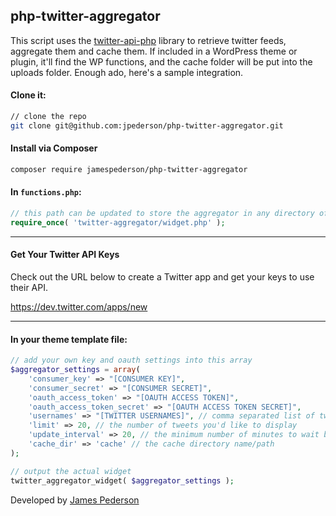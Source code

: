 ## php-twitter-aggregator

This script uses the [twitter-api-php](https://github.com/J7mbo/twitter-api-php) library to retrieve twitter feeds, aggregate them and cache them. If included in a WordPress theme or plugin, it'll find the WP functions, and the cache folder will be put into the uploads folder. Enough ado, here's a sample integration.

#### Clone it:

```sh
// clone the repo
git clone git@github.com:jpederson/php-twitter-aggregator.git
```

#### Install via Composer

```sh
composer require jamespederson/php-twitter-aggregator
```

#### In `functions.php`:

```php
// this path can be updated to store the aggregator in any directory of your theme.
require_once( 'twitter-aggregator/widget.php' );
```

*****

#### Get Your Twitter API Keys

Check out the URL below to create a Twitter app and get your keys to use their API.

https://dev.twitter.com/apps/new

*****

#### In your theme template file:

```php
// add your own key and oauth settings into this array
$aggregator_settings = array(
    'consumer_key' => "[CONSUMER KEY]",
    'consumer_secret' => "[CONSUMER SECRET]",
    'oauth_access_token' => "[OAUTH ACCESS TOKEN]",
    'oauth_access_token_secret' => "[OAUTH ACCESS TOKEN SECRET]",
    'usernames' => "[TWITTER USERNAMES]", // comma separated list of twitter handles to fetch
    'limit' => 20, // the number of tweets you'd like to display
    'update_interval' => 20, // the minimum number of minutes to wait before refreshing the caches of each username.
    'cache_dir' => 'cache' // the cache directory name/path
);

// output the actual widget
twitter_aggregator_widget( $aggregator_settings );
```

Developed by [James Pederson](http://jpederson.com)